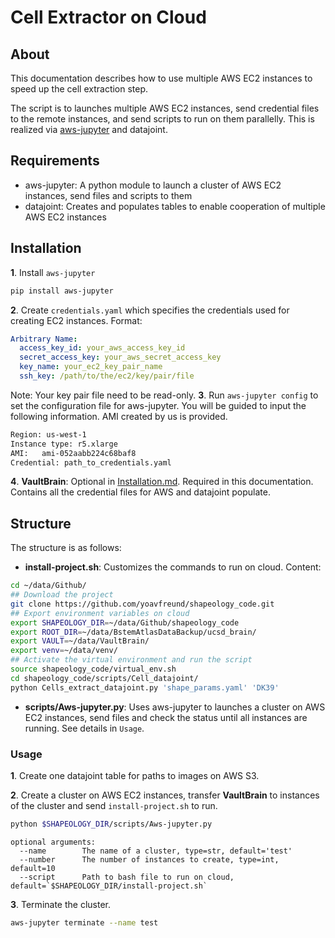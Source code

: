 # Cell Extractor on Cloud
## About
This documentation describes how to use multiple AWS EC2 instances to speed up the cell extraction step.

The script is to launches multiple AWS EC2 instances, send credential files to the remote instances,
and send scripts to run on them parallelly. This is realized via [aws-jupyter](https://github.com/arapat/aws-jupyter) and datajoint.

## Requirements
* aws-jupyter: A python module to launch a cluster of AWS EC2 instances, send files and scripts to them
* datajoint: Creates and populates tables to enable cooperation of multiple AWS EC2 instances

## Installation
**1**. Install `aws-jupyter`
```bash
pip install aws-jupyter
```
**2**. Create `credentials.yaml` which specifies the credentials used for creating EC2 instances. 
Format:
```yaml
Arbitrary Name:
  access_key_id: your_aws_access_key_id
  secret_access_key: your_aws_secret_access_key
  key_name: your_ec2_key_pair_name
  ssh_key: /path/to/the/ec2/key/pair/file
```
Note: Your key pair file need to be read-only.
**3**. Run `aws-jupyter config` to set the configuration file for aws-jupyter. You will be guided to input the following information.
AMI created by us is provided.
```bash
Region: us-west-1
Instance type: r5.xlarge
AMI:   ami-052aabb224c68baf8
Credential: path_to_credentials.yaml
```
**4**. **VaultBrain**: Optional in [Installation.md](Installation.md). Required in this documentation. Contains all the credential files for AWS and datajoint populate.

## Structure
The structure is as follows:
* **install-project.sh**: Customizes the commands to run on cloud. Content:
```bash
cd ~/data/Github/
## Download the project
git clone https://github.com/yoavfreund/shapeology_code.git
## Export environment variables on cloud
export SHAPEOLOGY_DIR=~/data/Github/shapeology_code
export ROOT_DIR=~/data/BstemAtlasDataBackup/ucsd_brain/
export VAULT=~/data/VaultBrain/
export venv=~/data/venv/
## Activate the virtual environment and run the script
source shapeology_code/virtual_env.sh
cd shapeology_code/scripts/Cell_datajoint/
python Cells_extract_datajoint.py 'shape_params.yaml' 'DK39'
```

* **scripts/Aws-jupyter.py**: Uses aws-jupyter to launches a cluster on AWS EC2 instances, send files and check the status until all instances are running. 
See details in `Usage`.

### Usage
**1**. Create one datajoint table for paths to images on AWS S3.

**2**. Create a cluster on AWS EC2 instances, transfer **VaultBrain** to instances of the cluster and send `install-project.sh` to run. 
```bash
python $SHAPEOLOGY_DIR/scripts/Aws-jupyter.py
```
```
optional arguments:
  --name        The name of a cluster, type=str, default='test'
  --number      The number of instances to create, type=int, default=10
  --script      Path to bash file to run on cloud, default=`$SHAPEOLOGY_DIR/install-project.sh`
```
**3**. Terminate the cluster.
```bash
aws-jupyter terminate --name test
```

